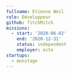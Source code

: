 ```yaml
---
fullname: Etienne Weil
role: Développeur
github: fitchMitch
missions:
  - start: '2020-06-02'
    end: '2020-12-31'
    status: independent
    employer: octo
startups:
  - monstage
---
```

